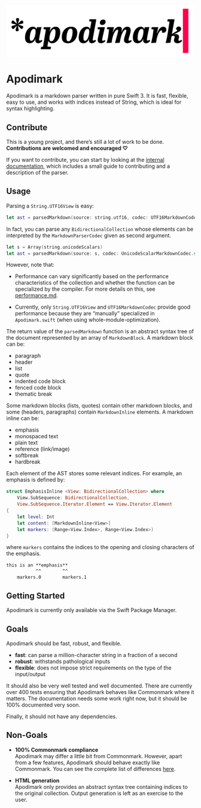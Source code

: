 ![logo][logo]

[logo]: apodimark-logo.png

# Apodimark

Apodimark is a markdown parser written in pure Swift 3. It is fast, flexible,
easy to use, and works with indices instead of String, which is ideal for 
syntax highlighting.

## Contribute

This is a young project, and there’s still a lot of work to 
be done. **Contributions are welcomed and encouraged ♡**

If you want to contribute, you can start by looking at 
the [internal documentation], which includes a small guide to 
contributing and a description of the parser.

[internal documentation]: internal/readme.md

## Usage

Parsing a `String.UTF16View` is easy:

``` swift
let ast = parsedMarkdown(source: string.utf16, codec: UTF16MarkdownCodec.self)
```

In fact, you can parse any `BidirectionalCollection` whose elements can be 
interpreted by the `MarkdownParserCodec` given as second argument.


``` swift
let s = Array(string.unicodeScalars)
let ast = parsedMarkdown(source: s, codec: UnicodeScalarMarkdownCodec.self)
```

However, note that:
- Performance can vary significantly based on the performance characteristics 
  of the collection and whether the function can be specialized by the compiler.
  For more details on this, see [performance.md][performance].

- Currently, only `String.UTF16View` and `UTF16MarkdownCodec` provide good 
  performance because they are “manually” specialized in `Apodimark.swift` 
  (when using whole-module-optimization). 

The return value of the `parsedMarkdown` function is an abstract syntax tree
of the document represented by an array of `MarkdownBlock`.
A markdown block can be:
- paragraph
- header
- list
- quote
- indented code block
- fenced code block
- thematic break

Some markdown blocks (lists, quotes) contain other markdown blocks, 
and some (headers, paragraphs) contain `MarkdownInline` elements.
A markdown inline can be:
- emphasis
- monospaced text
- plain text
- reference (link/image)
- softbreak
- hardbreak

Each element of the AST stores some relevant indices. For example, an emphasis is
defined by:
```swift
struct EmphasisInline <View: BidirectionalCollection> where
    View.SubSequence: BidirectionalCollection,
    View.SubSequence.Iterator.Element == View.Iterator.Element
{
    let level: Int
    let content: [MarkdownInline<View>]
    let markers: (Range<View.Index>, Range<View.Index>)
}
```

where `markers` contains the indices to the opening and closing characters of 
the emphasis.

```
this is an **emphasis**
           ^^        ^^
    markers.0        markers.1
```

[performance]: internal/performance.md

## Getting Started

Apodimark is currently only available via the Swift Package Manager.

## Goals

Apodimark should be fast, robust, and flexible.
- **fast**: can parse a million-character string in a fraction of a second
- **robust**: withstands pathological inputs
- **flexible**: does not impose strict requirements on the type of the input/output

It should also be very well tested and well documented. There are currently
over 400 tests ensuring that Apodimark behaves like Commonmark where it matters.
The documentation needs some work right now, but it should be 100% documented 
very soon.

Finally, it should not have any dependencies.

## Non-Goals

- **100% Commonmark compliance**  
  Apodimark may differ a little bit from Commonmark. However, apart from a few 
  features, Apodimark should behave exactly like Commonmark. You can see the 
  complete list of differences [here][commonmark-delta].

[commonmark-delta]: internal/differences-with-commonmark.md

- **HTML generation**  
  Apodimark only provides an abstract syntax tree containing 
  indices to the original collection. Output generation is 
  left as an exercise to the user.
